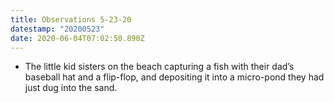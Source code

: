 ```yaml
---
title: Observations 5-23-20
datestamp: "20200523"
date: 2020-06-04T07:02:50.890Z
---
```

- The little kid sisters on the beach capturing a fish with their dad’s baseball hat and a flip-flop, and depositing it into a micro-pond they had just dug into the sand.